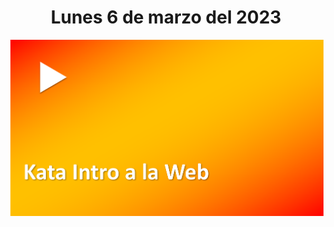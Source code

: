 <h1 align="center"><strong>Lunes 6 de marzo del 2023</strong></h1>
<a href="https://youtu.be/eA431_t4Uxk?t=1"><img src="/CLASES/KATA_1.png"></a>